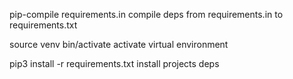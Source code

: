 pip-compile requirements.in compile deps from requirements.in to requirements.txt

source venv bin/activate activate virtual environment

pip3 install -r requirements.txt install projects deps




